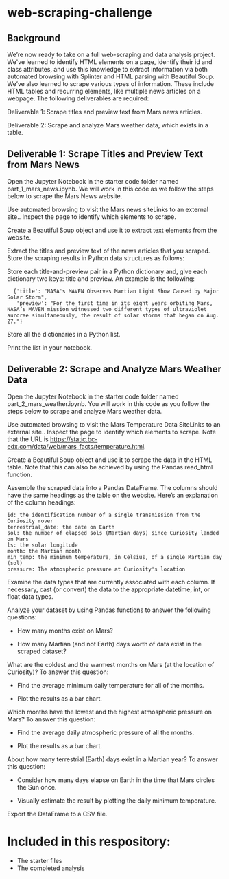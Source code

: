 # web-scraping-challenge

## Background

We’re now ready to take on a full web-scraping and data analysis project. We've learned to identify HTML elements on a page, identify their id and class attributes, and use this knowledge to extract information via both automated browsing with Splinter and HTML parsing with Beautiful Soup. We’ve also learned to scrape various types of information. These include HTML tables and recurring elements, like multiple news articles on a webpage. The following deliverables are required:

  Deliverable 1: Scrape titles and preview text from Mars news articles.
  
  Deliverable 2: Scrape and analyze Mars weather data, which exists in a table.

## Deliverable 1: Scrape Titles and Preview Text from Mars News

Open the Jupyter Notebook in the starter code folder named part_1_mars_news.ipynb. We will work in this code as we follow the steps below to scrape the Mars News website.

  Use automated browsing to visit the Mars news siteLinks to an external site.. Inspect the page to identify which elements to scrape.
  
  Create a Beautiful Soup object and use it to extract text elements from the website.
  
  Extract the titles and preview text of the news articles that you scraped. Store the scraping results in Python data structures as follows:
  
  Store each title-and-preview pair in a Python dictionary and, give each dictionary two keys: title and preview. An example is the following:
    
      {'title': "NASA's MAVEN Observes Martian Light Show Caused by Major Solar Storm", 
       'preview': "For the first time in its eight years orbiting Mars, NASA’s MAVEN mission witnessed two different types of ultraviolet aurorae simultaneously, the result of solar storms that began on Aug. 27."}
       
  Store all the dictionaries in a Python list.  
    
  Print the list in your notebook.

## Deliverable 2: Scrape and Analyze Mars Weather Data

Open the Jupyter Notebook in the starter code folder named part_2_mars_weather.ipynb. You will work in this code as you follow the steps below to scrape and analyze Mars weather data.

  Use automated browsing to visit the Mars Temperature Data SiteLinks to an external site.. Inspect the page to identify which elements to scrape. Note that the URL is https://static.bc-edx.com/data/web/mars_facts/temperature.html.
  
  Create a Beautiful Soup object and use it to scrape the data in the HTML table. Note that this can also be achieved by using the Pandas read_html function. 
  
  Assemble the scraped data into a Pandas DataFrame. The columns should have the same headings as the table on the website. Here’s an explanation of the column headings:
  
    id: the identification number of a single transmission from the Curiosity rover
    terrestrial_date: the date on Earth
    sol: the number of elapsed sols (Martian days) since Curiosity landed on Mars
    ls: the solar longitude
    month: the Martian month
    min_temp: the minimum temperature, in Celsius, of a single Martian day (sol)
    pressure: The atmospheric pressure at Curiosity's location
    
  Examine the data types that are currently associated with each column. If necessary, cast (or convert) the data to the appropriate datetime, int, or float data types.
  
  Analyze your dataset by using Pandas functions to answer the following questions:
  
  - How many months exist on Mars?
  
  - How many Martian (and not Earth) days worth of data exist in the scraped dataset?
  
  What are the coldest and the warmest months on Mars (at the location of Curiosity)? To answer this question:
  
  - Find the average minimum daily temperature for all of the months.
  
  - Plot the results as a bar chart.
  
  Which months have the lowest and the highest atmospheric pressure on Mars? To answer this question:
  
  - Find the average daily atmospheric pressure of all the months.
  
  - Plot the results as a bar chart.
  
  About how many terrestrial (Earth) days exist in a Martian year? To answer this question:
  
  - Consider how many days elapse on Earth in the time that Mars circles the Sun once.
  
  - Visually estimate the result by plotting the daily minimum temperature.
  
  Export the DataFrame to a CSV file.


# Included in this respository: 
  - The starter files
  - The completed analysis




